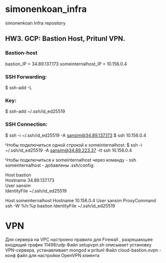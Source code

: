 # simonenkoan_infra
simonenkoan Infra repository

## HW3. GCP: Bastion Host, Pritunl VPN.

### Bastion-host
bastion_IP = 34.89.137.173 someinternalhost_IP = 10.156.0.4

### SSH Forwarding:
$ ssh-add -L

### Key:
$ ssh-add ~/.ssh/id_ed25519

### SSH Connection:
$ ssh -i ~/.ssh/id_ed25519 -A sansim@34.89.137.173
$ ssh 10.156.0.4

Чтобы подключиться одной строкой к someinternalhost:
$ ssh -i ~/.ssh/id_ed25519 -A sansim@34.89.223.37 -tt ssh 10.156.0.4

Чтобы подключиться к someinternalhost через команду - ssh someinternalhost - добавлены .ssh/config:

   Host bastion  
   Hostname 34.89.137.173  
   User sansim  
   IdentityFile ~/.ssh/id_ed25519  

 Host someinternalhost
   Hostname 10.156.0.4
   User sansim
   ProxyCommand ssh -W %h:%p bastion
   IdentityFile ~/.ssh/id_ed25519

# VPN
Для сервера на VPC настроено правило для Firewall , разрешаюшее входящий трафик 11498/udp
Файл setupvpn.sh описывает установку VPN-сервера, устанавливает mongod и pritunl
Файл cloud-bastion.ovpn - конф файл для настройки OpenVPN клиента
